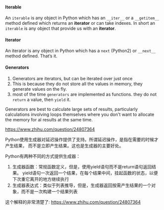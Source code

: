 #### Iterable
An ```iterable``` is any object in Python which has an ```__iter__``` or a 
```__getitem__``` method defined which returns an **iterator** or can take indexes. In
short an ```iterable``` is any object that provide us with an **iterator**.

#### Iterator
An iterator is any object in Python which has a ```next``` (Python2) or 
```__next__``` method defined. That’s it.

#### Generators

1. Generators are iterators, but can be iterated over just once
2. This is because they do not store all the values in memory, they generate values on the fly.
3. most of the time ```generators``` are implemented as functions. they do not ```return```
a value, then ```yield``` it.

Generators are best to calculate large sets of results, particularly calculations involving
loops themselves where you don't want to allocate the memory for al results at the same time.

https://www.zhihu.com/question/24807364

Python使用生成器对延迟操作提供了支持。所谓延迟操作，是指在需要的时候才产生结果，
而不是立即产生结果。这也是生成器的主要好处。

Python有两种不同的方式提供生成器：

1. 生成器函数：常规函数定义，但是，使用yield语句而不是return语句返回结果。
yield语句一次返回一个结果，在每个结果中间，挂起函数的状态，以便下次重它离开的地方继续执行
2. 生成器表达式：类似于列表推导，但是，生成器返回按需产生结果的一个对象，而不是一次构建一个结果列表

这个解释的非常清楚了: 
https://www.zhihu.com/question/24807364

